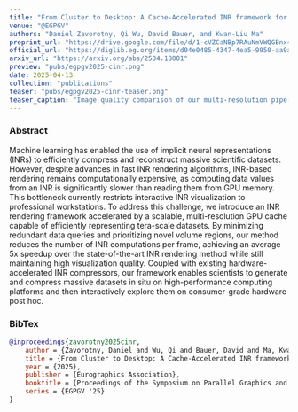 ```yaml
---
title: "From Cluster to Desktop: A Cache-Accelerated INR framework for Interactive Visualization <br> of Tera-Scale Data"
venue: "@EGPGV"
authors: "Daniel Zavorotny, Qi Wu, David Bauer, and Kwan-Liu Ma"
preprint_url: "https://drive.google.com/file/d/1-cVZCaNBp7RAuNmVWQGBnx4huYS5Ekqj/view?usp=sharing"
official_url: "https://diglib.eg.org/items/d04e0485-4347-4ea5-9950-aa9a6967a732"
arxiv_url: "https://arxiv.org/abs/2504.18001"
preview: "pubs/egpgv2025-cinr.png"
date: 2025-04-13
collection: "publications"
teaser: "pubs/egpgv2025-cinr-teaser.png"
teaser_caption: "Image quality comparison of our multi-resolution pipeline with Wu et al.'s single resolution INR pipeline as our ground truth. The leftmost column of each comparison depicts pixel differences visually using FLIP, lighter is better. Additionally, we calculate PSNR, MSSIM, and LPIPs quality metrics based on both rendered images for each dataset. Results show that our cached pipeline maintains decent reconstruction quality while achieving the performance results."
---
```


### Abstract
Machine learning has enabled the use of implicit neural representations (INRs) to efficiently compress and reconstruct massive scientific datasets. However, despite advances in fast INR rendering algorithms, INR-based rendering remains computationally expensive, as computing data values from an INR is significantly slower than reading them from GPU memory. This bottleneck currently restricts interactive INR visualization to professional workstations. To address this challenge, we introduce an INR rendering framework accelerated by a scalable, multi-resolution GPU cache capable of efficiently representing tera-scale datasets. By minimizing redundant data queries and prioritizing novel volume regions, our method reduces the number of INR computations per frame, achieving an average 5x speedup over the state-of-the-art INR rendering method while still maintaining high visualization quality. Coupled with existing hardware-accelerated INR compressors, our framework enables scientists to generate and compress massive datasets in situ on high-performance computing platforms and then interactively explore them on consumer-grade hardware post hoc.

### BibTex 
```bibtex
@inproceedings{zavorotny2025cinr,
    author = {Zavorotny, Daniel and Wu, Qi and Bauer, David and Ma, Kwan-Liu},
    title = {From Cluster to Desktop: A Cache-Accelerated INR framework for Interactive Visualization of Tera-Scale Data},
    year = {2025},
    publisher = {Eurographics Association},
    booktitle = {Proceedings of the Symposium on Parallel Graphics and Visualization},
    series = {EGPGV '25}
}
```
